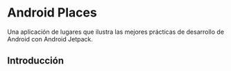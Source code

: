 Android Places
=================

Una aplicación de lugares que ilustra las mejores prácticas de desarrollo de Android con Android Jetpack.

Introducción
------------